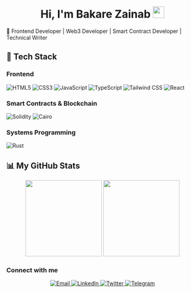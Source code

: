 <h1 align="center">
  Hi, I'm Bakare Zainab <img src="https://media.giphy.com/media/hvRJCLFzcasrR4ia7z/giphy.gif" width="30px"/>
</h1>

🚀 Frontend Developer | Web3 Developer | Smart Contract Developer | Technical Writer

## 🔧 Tech Stack

### Frontend
![HTML5](https://img.shields.io/badge/HTML5-E34F26?logo=html5&logoColor=white)
![CSS3](https://img.shields.io/badge/CSS3-1572B6?logo=css3&logoColor=white)
![JavaScript](https://img.shields.io/badge/JavaScript-F7DF1E?logo=javascript&logoColor=black)
![TypeScript](https://img.shields.io/badge/TypeScript-3178C6?logo=typescript&logoColor=white)
![Tailwind CSS](https://img.shields.io/badge/Tailwind_CSS-38B2AC?logo=tailwind-css&logoColor=white&style=flat)
![React](https://img.shields.io/badge/React-20232A?logo=react&logoColor=61DAFB)

### Smart Contracts & Blockchain
![Solidity](https://img.shields.io/badge/Solidity-363636?logo=solidity&logoColor=white)
![Cairo](https://img.shields.io/badge/Cairo-000000?logo=starknet&logoColor=white)

### Systems Programming
![Rust](https://img.shields.io/badge/Rust-000000?logo=rust&logoColor=white)


## 📊 My GitHub Stats

<div align="center">
  <img src="https://github-readme-stats.vercel.app/api?username=bakarezainab&show_icons=true&theme=radical" height="200"/>
  <img src="https://github-readme-stats.vercel.app/api/top-langs/?username=bakarezainab&layout=compact&theme=radical" height="200"/>
</div>

### Connect with me

<p align="center">
  <a href="mailto:bakarezainab74@gmail.com" target="_blank">
    <img alt="Email" src="https://img.shields.io/badge/Email-D14836?style=for-the-badge&logo=gmail&logoColor=white" />
  </a>
  <a href="https://linkedin.com/in/zainab01idealz/" target="_blank">
    <img alt="LinkedIn" src="https://img.shields.io/badge/LinkedIn-0077B5?style=for-the-badge&logo=linkedin&logoColor=white" />
  </a>
  <a href="https://twitter.com/idealz_codes" target="_blank">
    <img alt="Twitter" src="https://img.shields.io/badge/Twitter-1DA1F2?style=for-the-badge&logo=twitter&logoColor=white" />
  </a>  
  <a href="https://t.me/ZyBakare" target="_blank">
    <img alt="Telegram" src="https://img.shields.io/badge/Telegram-2CA5E0?style=for-the-badge&logo=telegram&logoColor=white" />
  </a>
</p>
